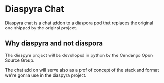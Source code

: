 # Diaspyra Chat

Diaspyra chat is a chat addon to a diaspora pod that replaces the original one shipped by the original project.

## Why diaspyra and not diaspora

The diaspyra project will be develloped in python by the Candango Open Source Group.

The chat add on will serve also as a prof of concept of the stack and format we're gonna use in the diaspyra project.

